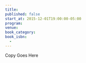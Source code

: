```yaml
---
title:
published: false
start_at: 2015-12-01T19:00:00-05:00
program:
venue:
book_category:
book_isbn:
  -
---
```

Copy Goes Here